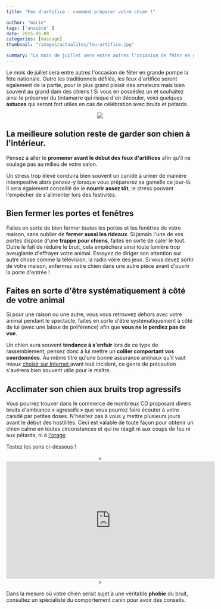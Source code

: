 ```yaml
---
title: "Feu d'artifice : comment préparer votre chien !"

author: "marie"
tags: ['anxiété' ]
date: 2015-06-08
categories: [massage]
thumbnail: "/images/actualites/feu-artifice.jpg"

summary: "Le mois de juillet sera entre autres l'occasion de fêter en grande pompe la fête nationale. Outre les traditionnels défilés, les feux d'artifice seront également de la partie, pour le plus grand plaisir des amateurs mais bien souvent au grand dam des chiens ! ."
---
```

Le mois de juillet sera entre autres l'occasion de fêter en grande pompe la fête nationale. Outre les traditionnels défilés, les feux d'artifice seront également de la partie, pour le plus grand plaisir des amateurs mais bien souvent au grand dam des chiens ! Si vous en possédez un et souhaitez ainsi le préserver du tintamarre qui risque d'en découler, voici quelques <b>astuces</b> qui seront fort utiles en cas de célébration avec bruits et pétards.


<p align="center"><img src="/images/actualites/feu-artifice.jpg"></p>

## La meilleure solution reste de garder son chien à l'intérieur.  ##
Pensez à aller le <b>promener avant le début des feux d'artifices</b> afin qu'il ne soulage pas au milieu de votre salon.

Un stress trop élevé conduira bien souvent un canidé à uriner de manière intempestive alors pensez-y lorsque vous préparerez sa gamelle ce jour-là. Il sera également conseillé de le <b>nourrir assez tôt</b>, le stress pouvant l'empêcher de s'alimenter lors des festivités.


## Bien fermer les portes et fenêtres ##
Faites en sorte de bien fermer toutes les portes et les fenêtres de votre maison, sans oublier de <b>fermer aussi les rideaux</b>.
Si jamais l'une de vos portes dispose d'une <b>trappe pour chiens</b>, faites en sorte de caler le tout.  Outre le fait de réduire le bruit, cela empêchera ainsi toute lumière trop aveuglante d'effrayer votre animal. Essayez de diriger son attention sur autre chose comme la télévision, la radio voire des jeux.
Si vous devez sortir de votre maison, enfermez votre chien dans une autre pièce avant d'ouvrir la porte d'entrée !

## Faites en sorte d'être systématiquement à côté de votre animal  ##

Si pour une raison ou une autre, vous vous retrouvez dehors avec votre animal pendant le spectacle, faites en sorte d'être systématiquement à côté de lui (avec une  laisse de préférence) afin que <b>vous ne le perdiez pas de vue</b>.

Un chien aura souvent <b>tendance à s'enfuir</b> lors de ce type de rassemblement, pensez donc à lui mettre un <b>collier comportant vos coordonnées</b>. Au même titre qu'une bonne assurance animaux qu’il vaut mieux <a href="http://www.mutuelleanimaux.fr/" target="_blank"> choisir sur Internet </a> avant tout incident, ce genre de précaution s'avérera bien souvent utile pour le maître.


## Acclimater son chien aux bruits trop agressifs ##

Vous pourrez trouver dans le commerce de nombreux CD proposant divers bruits d'ambiance « agressifs » que vous pourrez faire écouter à votre canidé par petites doses. N'hésitez pas à vous y mettre plusieurs jours avant le début des hostilités. Ceci est valable de toute façon pour obtenir un chien calme en toutes circonstances et qui ne réagit ni aux coups de feu ni aux pétards, ni à <a href="http://localhost:1313/actualites/Chien-et-orage/" target="blank">l'orage </a>

Testez les sons ci-dessous !

<p align="center"> <<iframe width="560" height="315" src="https://www.youtube.com/embed/u48HaNPY6Fs" frameborder="0" allowfullscreen></iframe>></p>

Dans la mesure où votre chien serait sujet à une véritable <b>phobie</b> du bruit, consultez un spécialiste du comportement canin pour avoir des conseils.